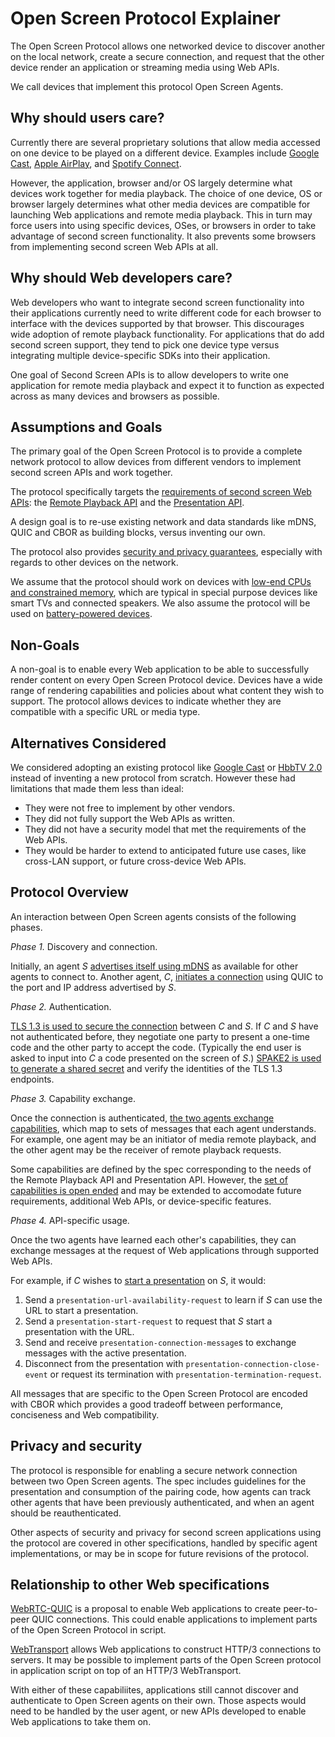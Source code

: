 # Open Screen Protocol Explainer

The Open Screen Protocol allows one networked device to discover another on the
local network, create a secure connection, and request that the other device
render an application or streaming media using Web APIs.

We call devices that implement this protocol Open Screen Agents.

## Why should users care?

Currently there are several proprietary solutions that allow media accessed on
one device to be played on a different device.  Examples include [Google
Cast](https://developers.google.com/cast/), [Apple
AirPlay](https://www.apple.com/airplay/), and [Spotify
Connect](https://www.spotify.com/us/connect/).

However, the application, browser and/or OS largely determine what devices work
together for media playback.  The choice of one device, OS or browser largely
determines what other media devices are compatible for launching Web
applications and remote media playback.  This in turn may force users into using
specific devices, OSes, or browsers in order to take advantage of second screen
functionality.  It also prevents some browsers from implementing second screen
Web APIs at all.

## Why should Web developers care?

Web developers who want to integrate second screen functionality into their
applications currently need to write different code for each browser to
interface with the devices supported by that browser.  This discourages wide
adoption of remote playback functionality.  For applications that do add second
screen support, they tend to pick one device type versus integrating multiple
device-specific SDKs into their application.

One goal of Second Screen APIs is to allow developers to write one application
for remote media playback and expect it to function as expected across as many
devices and browsers as possible.

## Assumptions and Goals

The primary goal of the Open Screen Protocol is to provide a complete network
protocol to allow devices from different vendors to implement second screen
APIs and work together. 

The protocol specifically targets the [requirements of second screen Web
APIs](requirements.md): the [Remote Playback
API](https://w3c.github.io/remote-playback/) and the [Presentation
API](https://w3c.github.io/presentation-api/).

A design goal is to re-use existing network and data standards like mDNS, QUIC
and CBOR as building blocks, versus inventing our own.

The protocol also provides [security and privacy
guarantees](requirements.md#privacy-and-security), especially with regards to
other devices on the network.

We assume that the protocol should work on devices with [low-end CPUs and
constrained memory](device_specs.md), which are typical in special purpose
devices like smart TVs and connected speakers.  We also assume the protocol will
be used on [battery-powered devices](requirements.md#hardware-and-efficiency). 

## Non-Goals

A non-goal is to enable every Web application to be able to successfully render
content on every Open Screen Protocol device.  Devices have a wide range of
rendering capabilities and policies about what content they wish to support.
The protocol allows devices to indicate whether they are compatible with a
specific URL or media type.

## Alternatives Considered

We considered adopting an existing protocol like [Google
Cast](https://developers.google.com/cast/) or [HbbTV
2.0](https://www.hbbtv.org/news-events/hbbtv-2-0-specification-released/)
instead of inventing a new protocol from scratch.  However these had limitations
that made them less than ideal:

  * They were not free to implement by other vendors.
  * They did not fully support the Web APIs as written.
  * They did not have a security model that met the requirements of the Web APIs.
  * They would be harder to extend to anticipated future use cases,
    like cross-LAN support, or future cross-device Web APIs.

## Protocol Overview

An interaction between Open Screen agents consists of the following phases.

*Phase 1.* Discovery and connection.

Initially, an agent _S_ [advertises itself using
mDNS](https://w3c.github.io/openscreenprotocol/#discovery) as available for
other agents to connect to.  Another agent, _C_, [initiates a connection](https://w3c.github.io/openscreenprotocol/#transport) using QUIC to the port and IP address advertised by _S_.

*Phase 2.* Authentication.

[TLS 1.3 is used to secure the
connection](https://w3c.github.io/openscreenprotocol/#tls-13) between _C_ and
_S_.  If _C_ and _S_ have not authenticated before, they negotiate one party to
present a one-time code and the other party to accept the code.  (Typically the
end user is asked to input into _C_ a code presented on the screen of
_S_.)  [SPAKE2 is used to generate a shared
secret](https://w3c.github.io/openscreenprotocol/#authentication-with-spake2)
and verify the identities of the TLS 1.3 endpoints.

*Phase 3.* Capability exchange.

Once the connection is authenticated,
[the two agents exchange capabilities](https://w3c.github.io/openscreenprotocol/#metadata),
which map to sets of messages that each agent understands.  For example, one
agent may be an initiator of media remote playback, and the other agent may be
the receiver of remote playback requests.

Some capabilities are defined by the spec corresponding to the needs of the
Remote Playback API and Presentation API.  However, the [set of capabilities is
open ended](https://w3c.github.io/openscreenprotocol/#protocol-extensions) and
may be extended to accomodate future requirements, additional Web APIs, or
device-specific features.

*Phase 4.* API-specific usage.

Once the two agents have learned each other's capabilities, they can exchange
messages at the request of Web applications through supported Web APIs.

For example, if _C_ wishes to [start a presentation](https://w3c.github.io/openscreenprotocol/#presentation-api) on _S_, it would:

1. Send a `presentation-url-availability-request` to learn if _S_ can use the URL to start a presentation.
2. Send a `presentation-start-request` to request that _S_ start a presentation with the URL.
3. Send and receive `presentation-connection-message`s to exchange messages with the active presentation.
4. Disconnect from the presentation with `presentation-connection-close-event` or request its termination with `presentation-termination-request`.

All messages that are specific to the Open Screen Protocol are encoded with CBOR
which provides a good tradeoff between performance, conciseness and Web compatibility.


## Privacy and security

The protocol is responsible for enabling a secure network connection between two
Open Screen agents. The spec includes guidelines for the presentation and
consumption of the pairing code, how agents can track other agents that have
been previously authenticated, and when an agent should be reauthenticated.

Other aspects of security and privacy for second screen applications using the
protocol are covered in other specifications, handled by specific agent
implementations, or may be in scope for future revisions of the protocol.

## Relationship to other Web specifications

[WebRTC-QUIC](https://w3c.github.io/webrtc-quic/) is a proposal to enable Web
applications to create peer-to-peer QUIC connections.  This could enable
applications to implement parts of the Open Screen Protocol in script.

[WebTransport](https://w3c.github.io/webtransport/) allows Web applications to
construct HTTP/3 connections to servers.  It may be possible to implement parts
of the Open Screen protocol in application script on top of an HTTP/3
WebTransport.

With either of these capabiliites, applications still cannot discover and
authenticate to Open Screen agents on their own.  Those aspects would need to be
handled by the user agent, or new APIs developed to enable Web applications to
take them on.
